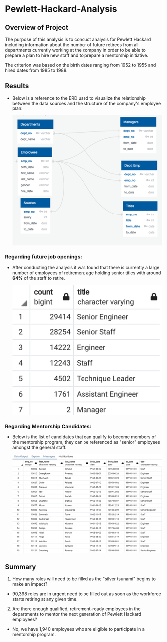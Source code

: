 # Pewlett-Hackard-Analysis
## **Overview of Project**

The purpose of this analysis is to conduct analysis for Pewlett Hackard including information about the number of future retirees from all departments currently working at the company in order to be able to prepare a plan to hire new staff and to prepare a mentorship initiative. 

The criterion was based on the birth dates ranging from 1952 to 1955 and hired dates from 1985 to 1988.


## Results

- Below is a reference to the ERD used to visualize the relationship between the data sources and the structure of the company's employee plan: 

	![ERD Diagram](/Images/schema.png)

### Regarding future job openings:

- After conducting the analysis it was found that there is currently a large number of employees of retirement age holding senior titles with around **64%** of the staff to retire. 
	
	![Unique Titles](/Images/Unique.png)


### Regarding Mentorship Candidates: 

- Below is the list of candidates that can qualify to become members of the mentorship program, they can be referenced as "senior" employees amongst the general staff. 

	![Mentorship](/Images/Mentorship.png)
	

## Summary

1) How many roles will need to be filled as the "silver tsunami" begins to make an impact?

- 90,398 roles are in urgent need to be filled out as soon as the workforce starts retiring at any given time.

2) Are there enough qualified, retirement-ready employees in the departments to mentor the next generation of Pewlett Hackard employees?

- No, we have 1,940 employees who are eligible to participate in a mentorship program.
